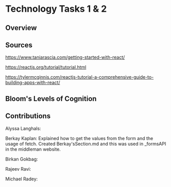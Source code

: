 # Technology Tasks 1 & 2
## Overview

## Sources
https://www.taniarascia.com/getting-started-with-react/

https://reactjs.org/tutorial/tutorial.html

https://tylermcginnis.com/reactjs-tutorial-a-comprehensive-guide-to-building-apps-with-react/


## Bloom's Levels of Cognition

## Contributions
Alyssa Langhals:

Berkay Kaplan: Explained how to get the values from the form and the usage of fetch. Created Berkay'sSection.md and this was used in _formsAPI in the middleman website.

Birkan Gokbag:

Rajeev Ravi:

Michael Radey:
